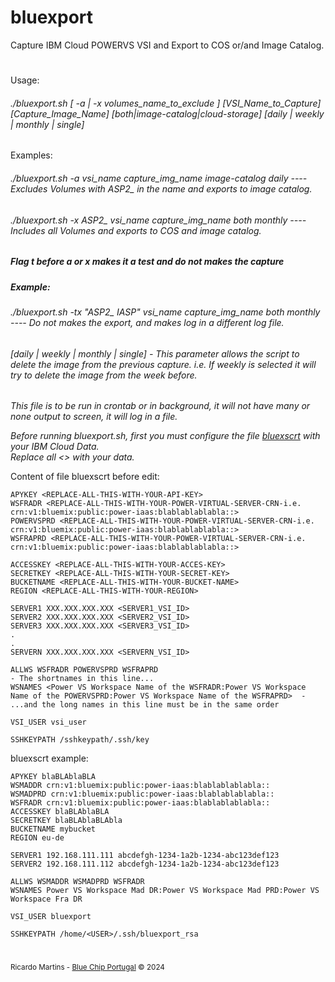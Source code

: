 # bluexport
Capture IBM Cloud POWERVS VSI and Export to COS or/and Image Catalog.
#
 Usage:    <h6>./bluexport.sh [ -a | -x volumes_name_to_exclude ] [VSI_Name_to_Capture] [Capture_Image_Name] [both|image-catalog|cloud-storage] [daily | weekly | monthly | single]</h6>

 Examples:  <h6>./bluexport.sh -a vsi_name capture_img_name image-catalog daily  *---- Excludes Volumes with ASP2_ in the name and exports to image catalog.*</h6>
   <h6>./bluexport.sh -x ASP2_ vsi_name capture_img_name both monthly  ---- Includes all Volumes and exports to COS and image catalog.</h6>  

 <h5>Flag t before a or x makes it a test and do not makes the capture</h5>  
 <h5>Example:</h5>  <h6>./bluexport.sh -tx "ASP2_ IASP" vsi_name capture_img_name both monthly ---- Do not makes the export, and makes log in a different log file.</h6>  
 <h6>[daily | weekly | monthly | single] - This parameter allows the script to delete the image from the previous capture. i.e. If weekly is selected it will try to delete the image from the week before.</h6>
 
 *This file is to be run in crontab or in background, it will not have many or none output to screen, it will log in a file.*  
  
*Before running bluexport.sh, first you must configure the file <U>bluexscrt</U> with your IBM Cloud Data.*  
*Replace all <> with your data.*  

  
Content of file bluexscrt before edit:  

```
APYKEY <REPLACE-ALL-THIS-WITH-YOUR-API-KEY>  
WSFRADR <REPLACE-ALL-THIS-WITH-YOUR-POWER-VIRTUAL-SERVER-CRN-i.e.   crn:v1:bluemix:public:power-iaas:blablablablabla::>  
POWERVSPRD <REPLACE-ALL-THIS-WITH-YOUR-POWER-VIRTUAL-SERVER-CRN-i.e.  crn:v1:bluemix:public:power-iaas:blablablablabla::>  
WSFRAPRD <REPLACE-ALL-THIS-WITH-YOUR-POWER-VIRTUAL-SERVER-CRN-i.e.  crn:v1:bluemix:public:power-iaas:blablablablabla::>  
  
ACCESSKEY <REPLACE-ALL-THIS-WITH-YOUR-ACCES-KEY>  
SECRETKEY <REPLACE-ALL-THIS-WITH-YOUR-SECRET-KEY>  
BUCKETNAME <REPLACE-ALL-THIS-WITH-YOUR-BUCKET-NAME>  
REGION <REPLACE-ALL-THIS-WITH-YOUR-REGION>  
  
SERVER1 XXX.XXX.XXX.XXX <SERVER1_VSI_ID>
SERVER2 XXX.XXX.XXX.XXX <SERVER2_VSI_ID>
SERVER3 XXX.XXX.XXX.XXX <SERVER3_VSI_ID>
.  
.  
SERVERN XXX.XXX.XXX.XXX <SERVERN_VSI_ID>

ALLWS WSFRADR POWERVSPRD WSFRAPRD                                                                                                   - The shortnames in this line...
WSNAMES <Power VS Workspace Name of the WSFRADR:Power VS Workspace Name of the POWERVSPRD:Power VS Workspace Name of the WSFRAPRD>  - ...and the long names in this line must be in the same order

VSI_USER vsi_user

SSHKEYPATH /sshkeypath/.ssh/key

```

bluexscrt example:
```
APYKEY blaBLAblaBLA  
WSMADDR crn:v1:bluemix:public:power-iaas:blablablablabla::  
WSMADPRD crn:v1:bluemix:public:power-iaas:blablablablabla::
WSFRADR crn:v1:bluemix:public:power-iaas:blablablablabla::
ACCESSKEY blaBLAblaBLA  
SECRETKEY blaBLAblaBLAbla  
BUCKETNAME mybucket  
REGION eu-de  
  
SERVER1 192.168.111.111 abcdefgh-1234-1a2b-1234-abc123def123
SERVER2 192.168.111.112 abcdefgh-1234-1a2b-1234-abc123def123

ALLWS WSMADDR WSMADPRD WSFRADR
WSNAMES Power VS Workspace Mad DR:Power VS Workspace Mad PRD:Power VS Workspace Fra DR

VSI_USER bluexport

SSHKEYPATH /home/<USER>/.ssh/bluexport_rsa

```

#
  <sub>Ricardo Martins - [Blue Chip Portugal](http://www.bluechip.pt) © 2024</sub>  
